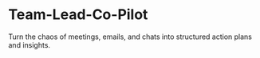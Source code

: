 # Team-Lead-Co-Pilot
Turn the chaos of meetings, emails, and chats into structured action plans and insights.
